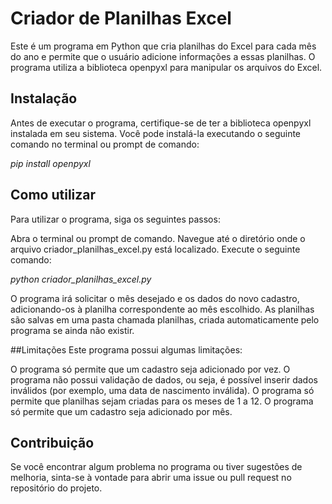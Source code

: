 # Criador de Planilhas Excel
Este é um programa em Python que cria planilhas do Excel para cada mês do ano e permite que o usuário adicione informações a essas planilhas. O programa utiliza a biblioteca openpyxl para manipular os arquivos do Excel.

## Instalação
Antes de executar o programa, certifique-se de ter a biblioteca openpyxl instalada em seu sistema. Você pode instalá-la executando o seguinte comando no terminal ou prompt de comando:

_pip install openpyxl_

## Como utilizar
Para utilizar o programa, siga os seguintes passos:

Abra o terminal ou prompt de comando.
Navegue até o diretório onde o arquivo criador_planilhas_excel.py está localizado.
Execute o seguinte comando:

_python criador_planilhas_excel.py_

O programa irá solicitar o mês desejado e os dados do novo cadastro, adicionando-os à planilha correspondente ao mês escolhido.
As planilhas são salvas em uma pasta chamada planilhas, criada automaticamente pelo programa se ainda não existir.

##Limitações
Este programa possui algumas limitações:

O programa só permite que um cadastro seja adicionado por vez.
O programa não possui validação de dados, ou seja, é possível inserir dados inválidos (por exemplo, uma data de nascimento inválida).
O programa só permite que planilhas sejam criadas para os meses de 1 a 12.
O programa só permite que um cadastro seja adicionado por mês.

## Contribuição
Se você encontrar algum problema no programa ou tiver sugestões de melhoria, sinta-se à vontade para abrir uma issue ou pull request no repositório do projeto.

